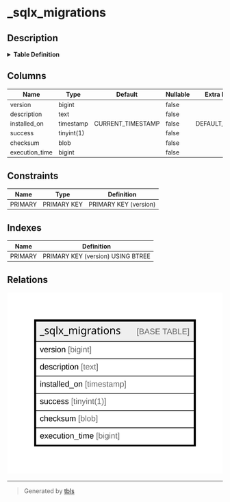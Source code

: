 # _sqlx_migrations

## Description

<details>
<summary><strong>Table Definition</strong></summary>

```sql
CREATE TABLE `_sqlx_migrations` (
  `version` bigint NOT NULL,
  `description` text NOT NULL,
  `installed_on` timestamp NOT NULL DEFAULT CURRENT_TIMESTAMP,
  `success` tinyint(1) NOT NULL,
  `checksum` blob NOT NULL,
  `execution_time` bigint NOT NULL,
  PRIMARY KEY (`version`)
) ENGINE=InnoDB DEFAULT CHARSET=utf8mb4 COLLATE=utf8mb4_0900_ai_ci
```

</details>

## Columns

| Name | Type | Default | Nullable | Extra Definition | Children | Parents | Comment |
| ---- | ---- | ------- | -------- | ---------------- | -------- | ------- | ------- |
| version | bigint |  | false |  |  |  |  |
| description | text |  | false |  |  |  |  |
| installed_on | timestamp | CURRENT_TIMESTAMP | false | DEFAULT_GENERATED |  |  |  |
| success | tinyint(1) |  | false |  |  |  |  |
| checksum | blob |  | false |  |  |  |  |
| execution_time | bigint |  | false |  |  |  |  |

## Constraints

| Name | Type | Definition |
| ---- | ---- | ---------- |
| PRIMARY | PRIMARY KEY | PRIMARY KEY (version) |

## Indexes

| Name | Definition |
| ---- | ---------- |
| PRIMARY | PRIMARY KEY (version) USING BTREE |

## Relations

![er](_sqlx_migrations.svg)

---

> Generated by [tbls](https://github.com/k1LoW/tbls)
